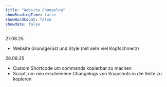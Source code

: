 ```yaml
---
title: "Website Changelog"
showReadingTime: false
showWordCount: false
showdate: false
---
```


27.08.25
- Website Grundgerüst und Style (mit sehr viel Kopfschmerz)

28.08.25
- Custom Shortcode um commands kopierbar zu machen
- Script, um neu erschienene Changelogs von Snapshots in die Seite zu kopieren
